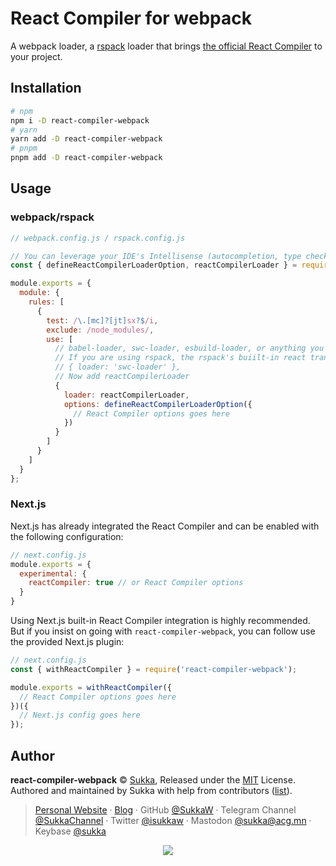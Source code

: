 # React Compiler for webpack

A webpack loader, a [rspack](https://www.rspack.dev/) loader that brings [the official React Compiler](https://react.dev/learn/react-compiler) to your project.

## Installation

```bash
# npm
npm i -D react-compiler-webpack
# yarn
yarn add -D react-compiler-webpack
# pnpm
pnpm add -D react-compiler-webpack
```

## Usage

### webpack/rspack

```js
// webpack.config.js / rspack.config.js

// You can leverage your IDE's Intellisense (autocompletion, type check, etc.) with the helper function `defineReactCompilerLoaderOption`:
const { defineReactCompilerLoaderOption, reactCompilerLoader } = require('react-compiler-webpack');

module.exports = {
  module: {
    rules: [
      {
        test: /\.[mc]?[jt]sx?$/i,
        exclude: /node_modules/,
        use: [
          // babel-loader, swc-loader, esbuild-loader, or anything you like to transpile JSX should go here.
          // If you are using rspack, the rspack's buiilt-in react transformation is sufficient.
          // { loader: 'swc-loader' },
          // Now add reactCompilerLoader
          {
            loader: reactCompilerLoader,
            options: defineReactCompilerLoaderOption({
              // React Compiler options goes here
            })
          }
        ]
      }
    ]
  }
};
```

### Next.js

Next.js has already integrated the React Compiler and can be enabled with the following configuration:

```js
// next.config.js
module.exports = {
  experimental: {
    reactCompiler: true // or React Compiler options
  }
}
```

Using Next.js built-in React Compiler integration is highly recommended. But if you insist on going with `react-compiler-webpack`, you can follow use the provided Next.js plugin:

```js
// next.config.js
const { withReactCompiler } = require('react-compiler-webpack');

module.exports = withReactCompiler({
  // React Compiler options goes here
})({
  // Next.js config goes here
});
```

## Author

**react-compiler-webpack** © [Sukka](https://github.com/SukkaW), Released under the [MIT](./LICENSE) License.<br>
Authored and maintained by Sukka with help from contributors ([list](https://github.com/SukkaW/react-compiler-webpack/graphs/contributors)).

> [Personal Website](https://skk.moe) · [Blog](https://blog.skk.moe) · GitHub [@SukkaW](https://github.com/SukkaW) · Telegram Channel [@SukkaChannel](https://t.me/SukkaChannel) · Twitter [@isukkaw](https://twitter.com/isukkaw) · Mastodon [@sukka@acg.mn](https://acg.mn/@sukka) · Keybase [@sukka](https://keybase.io/sukka)

<p align="center">
  <a href="https://github.com/sponsors/SukkaW/">
    <img src="https://sponsor.cdn.skk.moe/sponsors.svg"/>
  </a>
</p>
